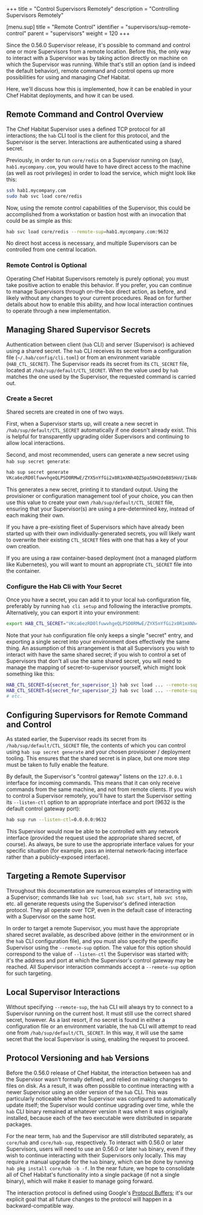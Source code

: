 +++
title = "Control Supervisors Remotely"
description = "Controlling Supervisors Remotely"


[menu.sup]
    title = "Remote Control"
    identifier = "supervisors/sup-remote-control"
    parent = "supervisors"
    weight = 120
+++

Since the 0.56.0 Supervisor release, it's possible to command and control one or more Supervisors from a remote location. Before this, the only way to interact with a Supervisor was by taking action directly on machine on which the Supervisor was running. While that's still an option (and is indeed the default behavior), remote command and control opens up more possibilities for using and managing Chef Habitat.

Here, we'll discuss how this is implemented, how it can be enabled in your Chef Habitat deployments, and how it can be used.

## Remote Command and Control Overview

The Chef Habitat Supervisor uses a defined TCP protocol for all interactions; the `hab` CLI tool is the client for this protocol, and the Supervisor is the server. Interactions are authenticated using a shared secret.

Previously, in order to run `core/redis` on a Supervisor running on (say), `hab1.mycompany.com`, you would have to have direct access to the machine (as well as root privileges) in order to load the service, which might look like this:

```sh
ssh hab1.mycompany.com
sudo hab svc load core/redis
```

Now, using the remote control capabilities of the Supervisor, this could be accomplished from a workstation or bastion host with an invocation that could be as simple as this:

```sh
hab svc load core/redis --remote-sup=hab1.mycompany.com:9632
```

No direct host access is necessary, and multiple Supervisors can be controlled from one central location.

### Remote Control is Optional

Operating Chef Habitat Supervisors remotely is purely optional; you must take positive action to enable this behavior. If you prefer, you can continue to manage Supervisors through on-the-box direct action, as before, and likely without any changes to your current procedures. Read on for further details about how to enable this ability, and how local interaction continues to operate through a new implementation.

## Managing Shared Supervisor Secrets

Authentication between client (`hab` CLI) and server (Supervisor) is achieved using a shared secret. The `hab` CLI receives its secret from a configuration file (`~/.hab/config/cli.toml`) or from an environment variable (`HAB_CTL_SECRET`). The Supervisor reads its secret from its `CTL_SECRET` file, located at `/hab/sup/default/CTL_SECRET`. When the value used by `hab` matches the one used by the Supervisor, the requested command is carried out.

### Create a Secret

Shared secrets are created in one of two ways.

First, when a Supervisor starts up, will create a new secret in `/hab/sup/default/CTL_SECRET` automatically if one doesn't already exist. This is helpful for transparently upgrading older Supervisors and continuing to allow local interactions.

Second, and most recommended, users can generate a new secret using `hab sup secret generate`:

```sh
hab sup secret generate
VKca6ezRD0lfuwvhgeQLPSD0RMwE/ZYX5nYfGi2x0R1mXNh4QZSpa50H2deB85HoV/Ik48orF4p0/7MuVNPwNA==
```

This generates a new secret, printing it to standard output. Using the provisioner or configuration management tool of your choice, you can then use this value to create your own `/hab/sup/default/CTL_SECRET` file, ensuring that your Supervisor(s) are using a pre-determined key, instead of each making their own.

If you have a pre-existing fleet of Supervisors which have already been started up with their own individually-generated secrets, you will likely want to overwrite their existing `CTL_SECRET` files with one that has a key of your own creation.

If you are using a raw container-based deployment (not a managed platform like Kubernetes), you will want to mount an appropriate `CTL_SECRET` file into the container.

### Configure the Hab Cli with Your Secret

Once you have a secret, you can add it to your local `hab` configuration file, preferably by running `hab cli setup` and following the interactive prompts. Alternatively, you can export it into your environment:

```sh
export HAB_CTL_SECRET="VKca6ezRD0lfuwvhgeQLPSD0RMwE/ZYX5nYfGi2x0R1mXNh4QZSpa50H2deB85HoV/Ik48orF4p0/7MuVNPwNA=="
```

Note that your `hab` configuration file only keeps a single "secret" entry, and exporting a single secret into your environment does effectively the same thing. An assumption of this arrangement is that all Supervisors you wish to interact with have the same shared secret; if you wish to control a set of Supervisors that don't all use the same shared secret, you will need to manage the mapping of secret-to-supervisor yourself, which might look something like this:

```sh
HAB_CTL_SECRET=${secret_for_supervisor_1} hab svc load ... --remote-sup=${address_of_supervisor_1}
HAB_CTL_SECRET=${secret_for_supervisor_2} hab svc load ... --remote-sup=${address_of_supervisor_2}
# etc.
```

## Configuring Supervisors for Remote Command and Control

As stated earlier, the Supervisor reads its secret from its `/hab/sup/default/CTL_SECRET` file, the contents of which you can control using `hab sup secret generate` and your chosen provisioner / deployment tooling. This ensures that the shared secret is in place, but one more step must be taken to fully enable the feature.

By default, the Supervisor's "control gateway" listens on the `127.0.0.1` interface for incoming commands. This means that it can only receive commands from the same machine, and not from remote clients. If you wish to control a Supervisor remotely, you'll have to start the Supervisor setting its `--listen-ctl` option to an appropriate interface and port (9632 is the default control gateway port):

```sh
hab sup run --listen-ctl=0.0.0.0:9632
```

This Supervisor would now be able to be controlled with any network interface (provided the request used the appropriate shared secret, of course). As always, be sure to use the appropriate interface values for your specific situation (for example, pass an internal network-facing interface rather than a publicly-exposed interface).

## Targeting a Remote Supervisor

Throughout this documentation are numerous examples of interacting with a Supervisor; commands like `hab svc load`, `hab svc start`, `hab svc stop`, etc. all generate requests using the Supervisor's defined interaction protocol. They all operate over TCP, even in the default case of interacting with a Supervisor on the same host.

In order to target a remote Supervisor, you must have the appropriate shared secret available, as described above (either in the environment or in the `hab` CLI configuration file), and you must also specify the specific Supervisor using the `--remote-sup` option. The value for this option should correspond to the value of `--listen-ctl` the Supervisor was started with; it's the address and port at which the Supervisor's control gateway may be reached. All Supervisor interaction commands accept a `--remote-sup` option for such targeting.

## Local Supervisor Interactions

Without specifying `--remote-sup`, the `hab` CLI will always try to connect to a Supervisor running on the current host. It must still use the correct shared secret, however. As a last resort, if no secret is found in either a configuration file or an environment variable, the `hab` CLI will attempt to read one from `/hab/sup/default/CTL_SECRET`. In this way, it will use the same secret that the local Supervisor is using, enabling the request to proceed.

## Protocol Versioning and `hab` Versions

Before the 0.56.0 release of Chef Habitat, the interaction between `hab` and the Supervisor wasn't formally defined, and relied on making changes to files on disk. As a result, it was often possible to continue interacting with a newer Supervisor using an older version of the `hab` CLI. This was particularly noticeable when the Supervisor was configured to automatically update itself; the Supervisor would continue upgrading over time, while the `hab` CLI binary remained at whatever version it was when it was originally installed, because each of the two executable were distributed in separate packages.

For the near term, `hab` and the Supervisor are still distributed separately, as `core/hab` and `core/hab-sup`, respectively. To interact with 0.56.0 or later Supervisors, users will need to use an 0.56.0 or later `hab` binary, even if they wish to continue interacting with their Supervisors only locally. This may require a manual upgrade for the `hab` binary, which can be done by running `hab pkg install core/hab -b -f`. In the near future, we hope to consolidate all of Chef Habitat's functionality into a single package (if not a single binary), which will make it easier to manage going forward.

The interaction protocol is defined using Google's [Protocol Buffers](https://developers.google.com/protocol-buffers/); it's our explicit goal that all future changes to the protocol will happen in a backward-compatible way.
